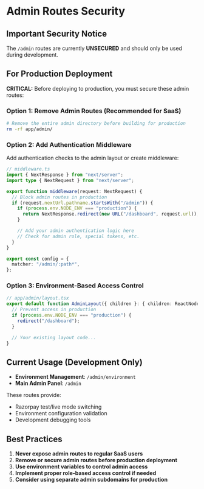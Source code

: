 # Admin Routes Security

## Important Security Notice

The `/admin` routes are currently **UNSECURED** and should only be used during development.

## For Production Deployment

**CRITICAL:** Before deploying to production, you must secure these admin routes:

### Option 1: Remove Admin Routes (Recommended for SaaS)

```bash
# Remove the entire admin directory before building for production
rm -rf app/admin/
```

### Option 2: Add Authentication Middleware

Add authentication checks to the admin layout or create middleware:

```typescript
// middleware.ts
import { NextResponse } from "next/server";
import type { NextRequest } from "next/server";

export function middleware(request: NextRequest) {
  // Block admin routes in production
  if (request.nextUrl.pathname.startsWith("/admin")) {
    if (process.env.NODE_ENV === "production") {
      return NextResponse.redirect(new URL("/dashboard", request.url));
    }

    // Add your admin authentication logic here
    // Check for admin role, special tokens, etc.
  }
}

export const config = {
  matcher: "/admin/:path*",
};
```

### Option 3: Environment-Based Access Control

```typescript
// app/admin/layout.tsx
export default function AdminLayout({ children }: { children: ReactNode }) {
  // Prevent access in production
  if (process.env.NODE_ENV === "production") {
    redirect("/dashboard");
  }

  // Your existing layout code...
}
```

## Current Usage (Development Only)

- **Environment Management**: `/admin/environment`
- **Main Admin Panel**: `/admin`

These routes provide:

- Razorpay test/live mode switching
- Environment configuration validation
- Development debugging tools

## Best Practices

1. **Never expose admin routes to regular SaaS users**
2. **Remove or secure admin routes before production deployment**
3. **Use environment variables to control admin access**
4. **Implement proper role-based access control if needed**
5. **Consider using separate admin subdomains for production**
